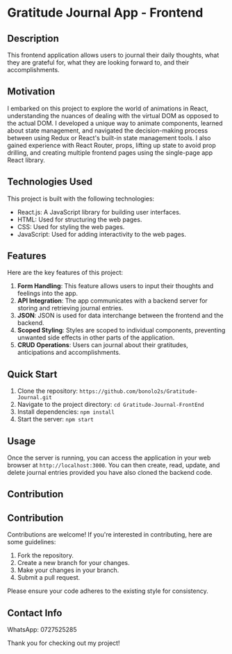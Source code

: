 # Gratitude Journal App - Frontend

## Description
This frontend application allows users to journal their daily thoughts, what they are grateful for, what they are looking forward to, and their accomplishments.

## Motivation
I embarked on this project to explore the world of animations in React, understanding the nuances of dealing with the virtual DOM as opposed to the actual DOM. I developed a unique way to animate components, learned about state management, and navigated the decision-making process between using Redux or React's built-in state management tools. I also gained experience with React Router, props, lifting up state to avoid prop drilling, and creating multiple frontend pages using the single-page app React library.

## Technologies Used
This project is built with the following technologies:

- React.js: A JavaScript library for building user interfaces.
- HTML: Used for structuring the web pages.
- CSS: Used for styling the web pages.
- JavaScript: Used for adding interactivity to the web pages.

## Features
Here are the key features of this project:

1. **Form Handling**: This feature allows users to input their thoughts and feelings into the app.
2. **API Integration**: The app communicates with a backend server for storing and retrieving journal entries.
3. **JSON**: JSON is used for data interchange between the frontend and the backend.
4. **Scoped Styling**: Styles are scoped to individual components, preventing unwanted side effects in other parts of the application.
5. **CRUD Operations**: Users can journal about their gratitudes, anticipations and accomplishments.

## Quick Start
1. Clone the repository: `https://github.com/bonolo2s/Gratitude-Journal.git`
2. Navigate to the project directory: `cd Gratitude-Journal-FrontEnd`
3. Install dependencies: `npm install`
4. Start the server: `npm start`

## Usage
Once the server is running, you can access the application in your web browser at `http://localhost:3000`. You can then create, read, update, and delete journal entries provided you have also
cloned the backend code.

## Contribution
## Contribution
Contributions are welcome! If you're interested in contributing, here are some guidelines:
1. Fork the repository.
2. Create a new branch for your changes.
3. Make your changes in your branch.
4. Submit a pull request.

Please ensure your code adheres to the existing style for consistency.


## Contact Info
WhatsApp: 0727525285

Thank you for checking out my project!
